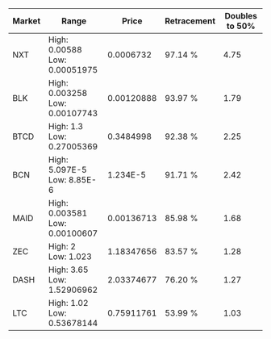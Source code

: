 | Market | Range | Price| Retracement | Doubles to 50% |
| --- | --- | --- | --- | --- |
| NXT | High: 0.00588<br />Low: 0.00051975 | 0.0006732 | 97.14 % | 4.75 |
| BLK | High: 0.003258<br />Low: 0.00107743 | 0.00120888 | 93.97 % | 1.79 |
| BTCD | High: 1.3<br />Low: 0.27005369 | 0.3484998 | 92.38 % | 2.25 |
| BCN | High: 5.097E-5<br />Low: 8.85E-6 | 1.234E-5 | 91.71 % | 2.42 |
| MAID | High: 0.003581<br />Low: 0.00100607 | 0.00136713 | 85.98 % | 1.68 |
| ZEC | High: 2<br />Low: 1.023 | 1.18347656 | 83.57 % | 1.28 |
| DASH | High: 3.65<br />Low: 1.52906962 | 2.03374677 | 76.20 % | 1.27 |
| LTC | High: 1.02<br />Low: 0.53678144 | 0.75911761 | 53.99 % | 1.03 |
